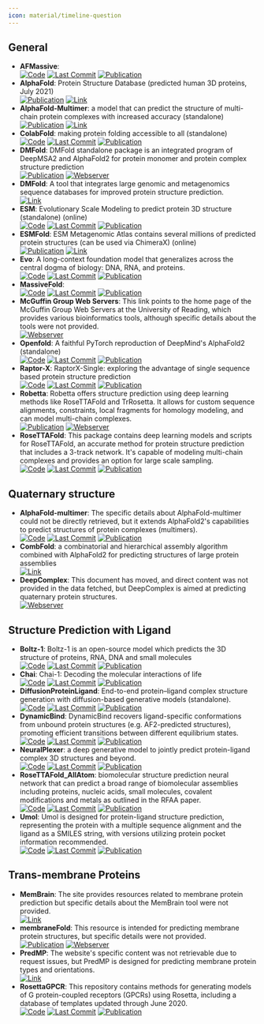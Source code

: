 ```yaml
---
icon: material/timeline-question
---
```



## **General**
- **AFMassive**:   
		[![Code](https://img.shields.io/github/stars/GBLille/AFmassive?style=for-the-badge&logo=github)](https://github.com/GBLille/AFmassive) [![Last Commit](https://img.shields.io/github/last-commit/GBLille/AFmassive?style=for-the-badge&logo=github)](https://github.com/GBLille/AFmassive) [![Publication](https://img.shields.io/badge/Publication-Citations:0-blue?style=for-the-badge&logo=bookstack)](https://doi.org/10.21203/rs.3.rs-4319486) 
- **AlphaFold**: Protein Structure Database (predicted human 3D proteins, July 2021)  
	[![Publication](https://img.shields.io/badge/Publication-Citations:25948-blue?style=for-the-badge&logo=bookstack)](https://doi.org/10.1038/s41586-021-03819-2) [![Link](https://img.shields.io/badge/Link-offline-red?style=for-the-badge&logo=xamarin&logoColor=red)](https://alphafold.ebi.ac.uk/) 
- **AlphaFold-Multimer**: a model that can predict the structure of multi-chain protein complexes with increased accuracy (standalone)  
	[![Publication](https://img.shields.io/badge/Publication-Citations:2-blue?style=for-the-badge&logo=bookstack)](https://doi.org/10.1371/journal.pcbi.1012253) [![Link](https://img.shields.io/badge/Link-offline-red?style=for-the-badge&logo=xamarin&logoColor=red)](https://colab.research.google.com/github/deepmind/alphafold/blob/main/notebooks/AlphaFold.ipynb) 
- **ColabFold**: making protein folding accessible to all (standalone)  
		[![Code](https://img.shields.io/github/stars/sokrypton/ColabFold?style=for-the-badge&logo=github)](https://github.com/sokrypton/ColabFold) [![Last Commit](https://img.shields.io/github/last-commit/sokrypton/ColabFold?style=for-the-badge&logo=github)](https://github.com/sokrypton/ColabFold) [![Publication](https://img.shields.io/badge/Publication-Citations:5413-blue?style=for-the-badge&logo=bookstack)](https://doi.org/10.1038/s41592-022-01488-1) 
- **DMFold**: DMFold standalone package is an integrated program of DeepMSA2 and AlphaFold2 for protein monomer and protein complex structure prediction  
	[![Publication](https://img.shields.io/badge/Publication-Citations:N/A-blue?style=for-the-badge&logo=bookstack)](s41592-023-02130-4) [![Webserver](https://img.shields.io/badge/Webserver-offline-red?style=for-the-badge&logo=xamarin&logoColor=red)](https://zhanggroup.org/DMFold/download/) 
- **DMFold**: A tool that integrates large genomic and metagenomics sequence databases for improved protein structure prediction.  
	[![Link](https://img.shields.io/badge/Link-offline-red?style=for-the-badge&logo=xamarin&logoColor=red)](https://zhanggroup.org/DMFold/download/) 
- **ESM**: Evolutionary Scale Modeling to predict protein 3D structure (standalone) (online)  
		[![Code](https://img.shields.io/github/stars/facebookresearch/esm?style=for-the-badge&logo=github)](https://github.com/facebookresearch/esm) [![Last Commit](https://img.shields.io/github/last-commit/facebookresearch/esm?style=for-the-badge&logo=github)](https://github.com/facebookresearch/esm) [![Publication](https://img.shields.io/badge/Publication-Citations:197-blue?style=for-the-badge&logo=bookstack)](https://doi.org/10.1101/2021.02.12.430858) 
- **ESMFold**: ESM Metagenomic Atlas contains several millions of predicted protein structures (can be used via ChimeraX) (online)  
	[![Publication](https://img.shields.io/badge/Publication-Citations:1619-blue?style=for-the-badge&logo=bookstack)](https://doi.org/10.1126/science.ade2574) [![Link](https://img.shields.io/badge/Link-offline-red?style=for-the-badge&logo=xamarin&logoColor=red)](https://esmatlas.com/about) 
- **Evo**: A long-context foundation model that generalizes across the central dogma of biology: DNA, RNA, and proteins.  
		[![Code](https://img.shields.io/github/stars/evo-design/evo?style=for-the-badge&logo=github)](https://github.com/evo-design/evo) [![Last Commit](https://img.shields.io/github/last-commit/evo-design/evo?style=for-the-badge&logo=github)](https://github.com/evo-design/evo) [![Publication](https://img.shields.io/badge/Publication-Citations:8-blue?style=for-the-badge&logo=bookstack)](https://doi.org/10.1126/science.ado9336) 
- **MassiveFold**:   
		[![Code](https://img.shields.io/github/stars/GBLille/MassiveFold?style=for-the-badge&logo=github)](https://github.com/GBLille/MassiveFold) [![Last Commit](https://img.shields.io/github/last-commit/GBLille/MassiveFold?style=for-the-badge&logo=github)](https://github.com/GBLille/MassiveFold) [![Publication](https://img.shields.io/badge/Publication-Citations:0-blue?style=for-the-badge&logo=bookstack)](https://doi.org/10.21203/rs.3.rs-4319486) 
- **McGuffin Group Web Servers**: This link points to the home page of the McGuffin Group Web Servers at the University of Reading, which provides various bioinformatics tools, although specific details about the tools were not provided.  
	[![Webserver](https://img.shields.io/badge/Webserver-offline-red?style=for-the-badge&logo=xamarin&logoColor=red)](https://www.reading.ac.uk/bioinf/index.html) 
- **Openfold**: A faithful PyTorch reproduction of DeepMind's AlphaFold2 (standalone)  
		[![Code](https://img.shields.io/github/stars/aqlaboratory/openfold?style=for-the-badge&logo=github)](https://github.com/aqlaboratory/openfold) [![Last Commit](https://img.shields.io/github/last-commit/aqlaboratory/openfold?style=for-the-badge&logo=github)](https://github.com/aqlaboratory/openfold) [![Publication](https://img.shields.io/badge/Publication-Citations:45-blue?style=for-the-badge&logo=bookstack)](https://doi.org/10.1038/s41592-024-02272-z) 
- **Raptor-X**: RaptorX-Single: exploring the advantage of single sequence based protein structure prediction  
		[![Code](https://img.shields.io/github/stars/AndersJing/RaptorX-Single?style=for-the-badge&logo=github)](https://github.com/AndersJing/RaptorX-Single) [![Last Commit](https://img.shields.io/github/last-commit/AndersJing/RaptorX-Single?style=for-the-badge&logo=github)](https://github.com/AndersJing/RaptorX-Single) [![Publication](https://img.shields.io/badge/Publication-Citations:0-blue?style=for-the-badge&logo=bookstack)](https://doi.org/10.5281/zenodo.7351378) 
- **Robetta**: Robetta offers structure prediction using deep learning methods like RoseTTAFold and TrRosetta. It allows for custom sequence alignments, constraints, local fragments for homology modeling, and can model multi-chain complexes.  
	[![Publication](https://img.shields.io/badge/Publication-Citations:1677-blue?style=for-the-badge&logo=bookstack)](https://doi.org/10.1093%2Fnar%2Fgkh468) [![Webserver](https://img.shields.io/badge/Webserver-offline-red?style=for-the-badge&logo=xamarin&logoColor=red)](https://robetta.bakerlab.org/) 
- **RoseTTAFold**: This package contains deep learning models and scripts for RoseTTAFold, an accurate method for protein structure prediction that includes a 3-track network. It's capable of modeling multi-chain complexes and provides an option for large scale sampling.  
		[![Code](https://img.shields.io/github/stars/RosettaCommons/RoseTTAFold?style=for-the-badge&logo=github)](https://github.com/RosettaCommons/RoseTTAFold) [![Last Commit](https://img.shields.io/github/last-commit/RosettaCommons/RoseTTAFold?style=for-the-badge&logo=github)](https://github.com/RosettaCommons/RoseTTAFold) [![Publication](https://img.shields.io/badge/Publication-Citations:3690-blue?style=for-the-badge&logo=bookstack)](https://doi.org/10.1126/science.abj8754) 

## **Quaternary structure**
- **AlphaFold-multimer**: The specific details about AlphaFold-multimer could not be directly retrieved, but it extends AlphaFold2's capabilities to predict structures of protein complexes (multimers).  
		[![Code](https://img.shields.io/github/stars/google-deepmind/alphafold?style=for-the-badge&logo=github)](https://github.com/google-deepmind/alphafold) [![Last Commit](https://img.shields.io/github/last-commit/google-deepmind/alphafold?style=for-the-badge&logo=github)](https://github.com/google-deepmind/alphafold) [![Publication](https://img.shields.io/badge/Publication-Citations:25948-blue?style=for-the-badge&logo=bookstack)](https://doi.org/10.1038/s41586-021-03819-2) 
- **CombFold**: a combinatorial and hierarchical assembly algorithm combined with AlphaFold2 for predicting structures of large protein assemblies  
	[![Link](https://img.shields.io/badge/Link-offline-red?style=for-the-badge&logo=xamarin&logoColor=red)](https://lnkd.in/gRVdfaZV) 
- **DeepComplex**: This document has moved, and direct content was not provided in the data fetched, but DeepComplex is aimed at predicting quaternary protein structures.  
	[![Webserver](https://img.shields.io/badge/Webserver-offline-red?style=for-the-badge&logo=xamarin&logoColor=red)](http://tulip.rnet.missouri.edu/deepcomplex/web_index.html) 

## **Structure Prediction with Ligand**
- **Boltz-1**: Boltz-1 is an open-source model which predicts the 3D structure of proteins, RNA, DNA and small molecules  
		[![Code](https://img.shields.io/github/stars/jwohlwend/boltz?style=for-the-badge&logo=github)](https://github.com/jwohlwend/boltz?tab=readme-ov-file) [![Last Commit](https://img.shields.io/github/last-commit/jwohlwend/boltz?style=for-the-badge&logo=github)](https://github.com/jwohlwend/boltz?tab=readme-ov-file) [![Publication](https://img.shields.io/badge/Publication-Citations:7-blue?style=for-the-badge&logo=bookstack)](https://doi.org/10.1101/2024.11.19.624167) 
- **Chai**: Chai-1: Decoding the molecular interactions of life  
		[![Code](https://img.shields.io/github/stars/chaidiscovery/chai-lab?style=for-the-badge&logo=github)](https://github.com/chaidiscovery/chai-lab) [![Last Commit](https://img.shields.io/github/last-commit/chaidiscovery/chai-lab?style=for-the-badge&logo=github)](https://github.com/chaidiscovery/chai-lab) [![Publication](https://img.shields.io/badge/Publication-Citations:0-blue?style=for-the-badge&logo=bookstack)](https://doi.org/10.1101/2024.10.10.615955) 
- **DiffusionProteinLigand**: End-to-end protein–ligand complex structure generation with diffusion-based generative models (standalone).  
		[![Code](https://img.shields.io/github/stars/shuyana/DiffusionProteinLigand?style=for-the-badge&logo=github)](https://github.com/shuyana/DiffusionProteinLigand) [![Last Commit](https://img.shields.io/github/last-commit/shuyana/DiffusionProteinLigand?style=for-the-badge&logo=github)](https://github.com/shuyana/DiffusionProteinLigand) [![Publication](https://img.shields.io/badge/Publication-Citations:20-blue?style=for-the-badge&logo=bookstack)](https://doi.org/10.1186/s12859-023-05354-5) 
- **DynamicBind**: DynamicBind recovers ligand-specific conformations from unbound protein structures (e.g. AF2-predicted structures), promoting efficient transitions between different equilibrium states.  
		[![Code](https://img.shields.io/github/stars/luwei0917/DynamicBind?style=for-the-badge&logo=github)](https://github.com/luwei0917/DynamicBind) [![Last Commit](https://img.shields.io/github/last-commit/luwei0917/DynamicBind?style=for-the-badge&logo=github)](https://github.com/luwei0917/DynamicBind) [![Publication](https://img.shields.io/badge/Publication-Citations:30-blue?style=for-the-badge&logo=bookstack)](https://doi.org/10.1038/s41467-024-45461-2) 
- **NeuralPlexer**: a deep generative model to jointly predict protein-ligand complex 3D structures and beyond.  
		[![Code](https://img.shields.io/github/stars/zrqiao/NeuralPLexer?style=for-the-badge&logo=github)](https://github.com/zrqiao/NeuralPLexer) [![Last Commit](https://img.shields.io/github/last-commit/zrqiao/NeuralPLexer?style=for-the-badge&logo=github)](https://github.com/zrqiao/NeuralPLexer) [![Publication](https://img.shields.io/badge/Publication-Citations:29-blue?style=for-the-badge&logo=bookstack)](https://doi.org/10.1038/s42256-024-00792-z) 
- **RoseTTAFold_AllAtom**: biomolecular structure prediction neural network that can predict a broad range of biomolecular assemblies including proteins, nucleic acids, small molecules, covalent modifications and metals as outlined in the RFAA paper.  
		[![Code](https://img.shields.io/github/stars/AaronFeller/RoseTTAFold-All-Atom?style=for-the-badge&logo=github)](https://github.com/AaronFeller/RoseTTAFold-All-Atom/blob/main/README.md) [![Last Commit](https://img.shields.io/github/last-commit/AaronFeller/RoseTTAFold-All-Atom?style=for-the-badge&logo=github)](https://github.com/AaronFeller/RoseTTAFold-All-Atom/blob/main/README.md) [![Publication](https://img.shields.io/badge/Publication-Citations:188-blue?style=for-the-badge&logo=bookstack)](https://doi.org/10.1126/science.adl2528) 
- **Umol**: Umol is designed for protein-ligand structure prediction, representing the protein with a multiple sequence alignment and the ligand as a SMILES string, with versions utilizing protein pocket information recommended.  
		[![Code](https://img.shields.io/github/stars/patrickbryant1/Umol?style=for-the-badge&logo=github)](https://github.com/patrickbryant1/Umol) [![Last Commit](https://img.shields.io/github/last-commit/patrickbryant1/Umol?style=for-the-badge&logo=github)](https://github.com/patrickbryant1/Umol) [![Publication](https://img.shields.io/badge/Publication-Citations:11-blue?style=for-the-badge&logo=bookstack)](https://doi.org/10.1038/s41467-024-48837-6) 

## **Trans-membrane Proteins**
- **MemBrain**: The site provides resources related to membrane protein prediction but specific details about the MemBrain tool were not provided.  
	[![Link](https://img.shields.io/badge/Link-offline-red?style=for-the-badge&logo=xamarin&logoColor=red)](http://www.csbio.sjtu.edu.cn/bioinf/MemBrain/) 
- **membraneFold**: This resource is intended for predicting membrane protein structures, but specific details were not provided.  
	[![Publication](https://img.shields.io/badge/Publication-Citations:13-blue?style=for-the-badge&logo=bookstack)](https://doi.org/10.1101/2022.12.06.518085) [![Webserver](https://img.shields.io/badge/Webserver-offline-red?style=for-the-badge&logo=xamarin&logoColor=red)](https://ku.biolib.com/MembraneFold/) 
- **PredMP**: The website's specific content was not retrievable due to request issues, but PredMP is designed for predicting membrane protein types and orientations.  
	[![Link](https://img.shields.io/badge/Link-offline-red?style=for-the-badge&logo=xamarin&logoColor=red)](http://www.predmp.com/) 
- **RosettaGPCR**: This repository contains methods for generating models of G protein-coupled receptors (GPCRs) using Rosetta, including a database of templates updated through June 2020.  
		[![Code](https://img.shields.io/github/stars/benderb1/rosettagpcr?style=for-the-badge&logo=github)](https://github.com/benderb1/rosettagpcr) [![Last Commit](https://img.shields.io/github/last-commit/benderb1/rosettagpcr?style=for-the-badge&logo=github)](https://github.com/benderb1/rosettagpcr) [![Publication](https://img.shields.io/badge/Publication-Citations:2-blue?style=for-the-badge&logo=bookstack)](https://doi.org/10.1101/2019.12.13.875237) 
